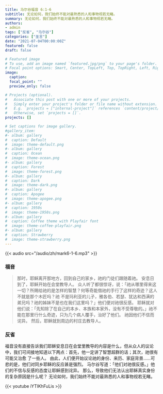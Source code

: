 ```yaml
---
title: 马尔谷福音 6:1-6
subtitle: 无论如何，我们始终不能对最熟悉的人和事物视若无睹。
summary: 无论如何，我们始终不能对最熟悉的人和事物视若无睹。
authors:
- admin
tags: ["反省", "马尔谷"]
categories: ["圣言"]
date: "2021-07-04T00:00:00Z"
featured: false
draft: false

# Featured image
# To use, add an image named `featured.jpg/png` to your page's folder.
# Focal point options: Smart, Center, TopLeft, Top, TopRight, Left, Right, BottomLeft, Bottom, BottomRight
image:
  caption:
  focal_point: ""
  preview_only: false

# Projects (optional).
#   Associate this post with one or more of your projects.
#   Simply enter your project's folder or file name without extension.
#   E.g. `projects = ["internal-project"]` references `content/project/deep-learning/index.md`.
#   Otherwise, set `projects = []`.
projects: []

# Set captions for image gallery.
#gallery_item:
#- album: gallery
#  caption: Default
#  image: theme-default.png
#- album: gallery
#  caption: Ocean
#  image: theme-ocean.png
#- album: gallery
#  caption: Forest
#  image: theme-forest.png
#- album: gallery
#  caption: Dark
#  image: theme-dark.png
#- album: gallery
#  caption: Apogee
#  image: theme-apogee.png
#- album: gallery
#  caption: 1950s
#  image: theme-1950s.png
#- album: gallery
#  caption: Coffee theme with Playfair font
#  image: theme-coffee-playfair.png
#- album: gallery
#  caption: Strawberry
#  image: theme-strawberry.png
---
```


{{< audio src="/audio/zh/mark6-1-6.mp3" >}}

### 福音
> 那时，耶稣离开那地方，回到自己的家乡，祂的门徒们跟随着祂。 安息日到了，耶稣开始在会堂教导人。 众人听了都很惊讶，说：「祂从哪里得来这一切？所赐给祂的是怎样的智慧？何等奇能借祂的手行了这样的奇迹？这人不就是那个木匠吗？祂 不是玛利亚的儿子，雅各伯、若瑟、犹达和西满的弟兄吗？祂的姊妹不是也在我们这里吗？」他们便对祂很反感。 耶稣就对他们说：「先知除了在自己的本乡、本族和本家外，没有不受尊敬的。」祂不能在那里行什么奇迹，只为几个病人覆手，治好了他们。 祂因他们不信而诧异。 然后，耶稣就到周边的村庄去教导人。

### 反省
福音没有直接告诉我们耶稣安息日在会堂里教导的内容是什么，但从众人的议论中，我们可间接地知道以下两点：首先，他一定讲了智慧超群的话；其次，祂很有可能又治愈 了一些人。 由此，人们便开始议论祂的身份、来历、家庭背景……可悲的是，他们对同乡耶稣的反应甚是强烈。 马尔谷写道：「他们对祂很反感。」他们的不信与反感的态度让耶稣感到诧异。 那么，导致他们无法认出耶稣真实身份的复杂原因是什么呢？ 无论如何，我们始终不能对最熟悉的人和事物视若无睹。

{{< youtube iYTIKhFuLis >}}
